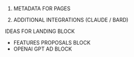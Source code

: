 1. METADATA FOR PAGES

2. ADDITIONAL INTEGRATIONS (CLAUDE / BARD)


IDEAS FOR LANDING BLOCK
- FEATURES PROPOSALS BLOCK
- OPENAI GPT AD BLOCK